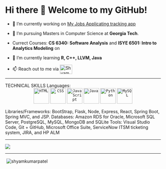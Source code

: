 <h1>Hi there 👋 Welcome to my GitHub!</h1>

- 🔭 I’m currently working on [My Jobs Applicating tracking app](https://github.com/shyamkumarpatel/job-compare-app)

- 🔭 I’m pursuing Masters in Computer Science at **Georgia Tech**.

- Currect Courses: **CS 6340: Software Analysis** and **ISYE 6501: Intro to Analytics Modeling** on 

- 🌱 I’m currently learning **R, C++, LLVM, Java**

- 📫 Reach out to me via <a href="https://www.linkedin.com/in/shyamkumar-patel" target="blank"><img align="center" src="https://raw.githubusercontent.com/rahuldkjain/github-profile-readme-generator/master/src/images/icons/Social/linked-in-alt.svg" alt="Shyam Patel" height="30" width="40" /></a>

<hr>
TECHNICAL SKILLS
Languages: 
<div align="center">
	<code><img height="50" src="https://user-images.githubusercontent.com/25181517/117447535-f00a3a00-af3d-11eb-89bf-45aaf56dbaf1.png" alt="HTML" title="HTML" /></code>
	<code><img height="50" src="https://user-images.githubusercontent.com/25181517/183898674-75a4a1b1-f960-4ea9-abcb-637170a00a75.png" alt="CSS" title="CSS" /></code>
	<code><img height="50" src="https://user-images.githubusercontent.com/25181517/117447155-6a868a00-af3d-11eb-9cfe-245df15c9f3f.png" alt="JavaScript" title="JavaScript" /></code>
	<code><img height="50" src="https://user-images.githubusercontent.com/25181517/117201156-9a724800-adec-11eb-9a9d-3cd0f67da4bc.png" alt="Java" title="Java" /></code>
	<code><img height="50" src="https://user-images.githubusercontent.com/25181517/183423507-c056a6f9-1ba8-4312-a350-19bcbc5a8697.png" alt="Python" title="Python" /></code>
	<code><img height="50" src="https://user-images.githubusercontent.com/25181517/183896128-ec99105a-ec1a-4d85-b08b-1aa1620b2046.png" alt="MySQL" title="MySQL" /></code>
</div>

Libraries/Frameworks: BootStrap, Flask, Node, Express, React, Spring Boot, Spring MVC, and JSP.
Databases: Amazon RDS for Oracle, Microsoft SQL Server, PostgreSQL, MySQL, MongoDB and SQLite
Tools: Visual Studio Code, Git + GitHub, Microsoft Office Suite, ServiceNow ITSM ticketing system, JIRA, and HP ALM

<hr>

<a href="[![Top Langs]"> 
  <img align="center" src="https://github-readme-stats.vercel.app/api/top-langs/?username=shyamkumarpatel&layout=compact&theme=buefy" />
</a>

<hr>

<p>&nbsp;<img align="center" src="https://github-readme-stats.vercel.app/api?username=shyamkumarpatel&show_icons=true&locale=en" alt="shyamkumarpatel" /></p>